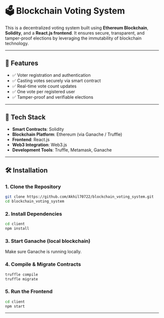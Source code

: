 # 🗳️ Blockchain Voting System

This is a decentralized voting system built using **Ethereum Blockchain**, **Solidity**, and a **React.js frontend**. It ensures secure, transparent, and tamper-proof elections by leveraging the immutability of blockchain technology.

---

## 🚀 Features

- ✅ Voter registration and authentication
- ✅ Casting votes securely via smart contract
- ✅ Real-time vote count updates
- ✅ One vote per registered user
- ✅ Tamper-proof and verifiable elections

---

## 🧰 Tech Stack

- **Smart Contracts**: Solidity
- **Blockchain Platform**: Ethereum (via Ganache / Truffle)
- **Frontend**: React.js
- **Web3 Integration**: Web3.js
- **Development Tools**: Truffle, Metamask, Ganache

---

## 🛠️ Installation

### 1. Clone the Repository

```bash
git clone https://github.com/Akhil70722/blockchain_voting_system.git
cd blockchain_voting_system
```

### 2. Install Dependencies

```bash
cd client
npm install
```

### 3. Start Ganache (local blockchain)

Make sure Ganache is running locally.

### 4. Compile & Migrate Contracts

```bash
truffle compile
truffle migrate
```

### 5. Run the Frontend

```bash
cd client
npm start
```

---
